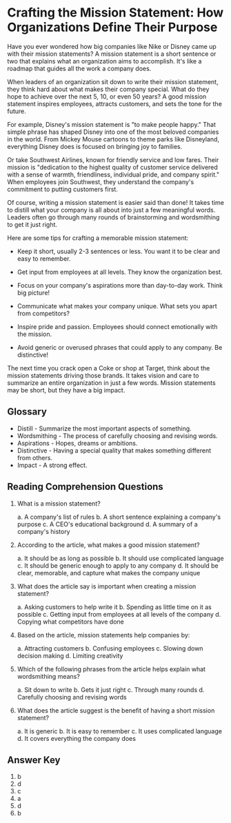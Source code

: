 # Crafting the Mission Statement: How Organizations Define Their Purpose

Have you ever wondered how big companies like Nike or Disney came up with their mission statements? A mission statement is a short sentence or two that explains what an organization aims to accomplish. It's like a roadmap that guides all the work a company does.

When leaders of an organization sit down to write their mission statement, they think hard about what makes their company special. What do they hope to achieve over the next 5, 10, or even 50 years? A good mission statement inspires employees, attracts customers, and sets the tone for the future.

For example, Disney's mission statement is "to make people happy." That simple phrase has shaped Disney into one of the most beloved companies in the world. From Mickey Mouse cartoons to theme parks like Disneyland, everything Disney does is focused on bringing joy to families.

Or take Southwest Airlines, known for friendly service and low fares. Their mission is "dedication to the highest quality of customer service delivered with a sense of warmth, friendliness, individual pride, and company spirit." When employees join Southwest, they understand the company's commitment to putting customers first.

Of course, writing a mission statement is easier said than done! It takes time to distill what your company is all about into just a few meaningful words. Leaders often go through many rounds of brainstorming and wordsmithing to get it just right.

Here are some tips for crafting a memorable mission statement:

- Keep it short, usually 2-3 sentences or less. You want it to be clear and easy to remember.

- Get input from employees at all levels. They know the organization best.

- Focus on your company's aspirations more than day-to-day work. Think big picture!

- Communicate what makes your company unique. What sets you apart from competitors?

- Inspire pride and passion. Employees should connect emotionally with the mission.

- Avoid generic or overused phrases that could apply to any company. Be distinctive!

The next time you crack open a Coke or shop at Target, think about the mission statements driving those brands. It takes vision and care to summarize an entire organization in just a few words. Mission statements may be short, but they have a big impact.

## Glossary

- Distill - Summarize the most important aspects of something.
- Wordsmithing - The process of carefully choosing and revising words.
- Aspirations - Hopes, dreams or ambitions.
- Distinctive - Having a special quality that makes something different from others.
- Impact - A strong effect.

## Reading Comprehension Questions

1. What is a mission statement?

   a. A company's list of rules
   b. A short sentence explaining a company's purpose
   c. A CEO's educational background
   d. A summary of a company's history

2. According to the article, what makes a good mission statement?

   a. It should be as long as possible
   b. It should use complicated language
   c. It should be generic enough to apply to any company
   d. It should be clear, memorable, and capture what makes the company unique

3. What does the article say is important when creating a mission statement?

   a. Asking customers to help write it
   b. Spending as little time on it as possible
   c. Getting input from employees at all levels of the company
   d. Copying what competitors have done

4. Based on the article, mission statements help companies by:

   a. Attracting customers
   b. Confusing employees
   c. Slowing down decision making
   d. Limiting creativity

5. Which of the following phrases from the article helps explain what wordsmithing means?

   a. Sit down to write
   b. Gets it just right
   c. Through many rounds
   d. Carefully choosing and revising words

6. What does the article suggest is the benefit of having a short mission statement?

   a. It is generic
   b. It is easy to remember
   c. It uses complicated language
   d. It covers everything the company does

## Answer Key

1. b
2. d
3. c
4. a
5. d
6. b
